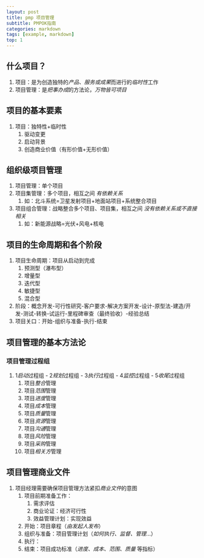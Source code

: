 ```yaml
---
layout: post
title: pmp 项目管理
subtitle: PMPOK指南
categories: markdown
tags: [example, markdown]
top: 1
---
```




## 什么项目？

1. 项目：是为创造独特的*产品、服务或成果*而进行的*临时性*工作
2. 项目管理：是*把事办成*的方法论，*万物皆可项目*



## 项目的基本要素

1. 项目：独特性+临时性
	1. 驱动变更
	2. 启动背景
	3. 创造商业价值（有形价值+无形价值）



## 组织级项目管理

1. 项目管理：单个项目
2. 项目集管理：多个项目，相互之间 *有依赖关系*
	1. 如：北斗系统=卫星发射项目+地面站项目+系统整合项目
3. 项目组合管理：战略整合多个项目、项目集，相互之间 *没有依赖关系或不直接相关*
	1. 如：新能源战略=光伏+风电+核电



## 项目的生命周期和各个阶段

1. 项目生命周期：项目从启动到完成
	1. 预测型（瀑布型）
	2. 增量型
	3. 迭代型 
	4. 敏捷型
	5. 混合型
2. 阶段：概念开发-可行性研究-客户要求-解决方案开发-设计-原型法-建造/开发-测试-转换-试运行-里程碑审查（最终验收）-经验总结
3. 项目关口：开始-组织与准备-执行-结束


## 项目管理的基本方法论

### 项目管理过程组

1. 1*启动*过程组 - 2*规划*过程组 - 3*执行*过程组 - 4*监控*过程组 - 5*收尾*过程组
	1. 项目*整合*管理
	2. 项目*范围*管理
	3. 项目*进度*管理
	4. 项目*成本*管理
	5. 项目*质量*管理
	6. 项目*资源*管理
	7. 项目*沟通*管理
	8. 项目*风险*管理
	9. 项目*采购*管理
	10. 项目*相关方*管理



## 项目管理商业文件

1. 项目经理需要确保项目管理方法紧扣*商业文件*的意图
	1.  项目前期准备工作：
		1. 需求评估
		2. 商业论证：经济可行性
		3. 效益管理计划：实现效益
	2. 开始：项目章程（*由发起人发布*）
	3. 组织与准备：项目管理计划（*如何执行、监督、管理*...）
	4. 执行：
	5. 结束：项目成功标准（*进度、成本、范围、质量* 等指标）